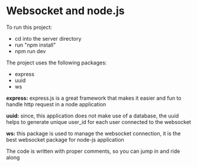 # Websocket and node.js

To run this project:
- cd into the server directory
- run "npm install"
- npm run dev


The project uses the following packages:
- express
- uuid
- ws

**express:** express.js is a great framework that makes it easier and fun to handle http request in a node application

**uuid:** since, this application does not make use of a database, the uuid helps to generate unique user_id for each user connected to the websocket

**ws:** this package is used to manage the websocket connection, it is the best websocket package
for node-js application

The code is written with proper comments, so you can jump in and ride along